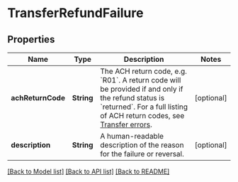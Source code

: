 # TransferRefundFailure

## Properties
Name | Type | Description | Notes
------------ | ------------- | ------------- | -------------
**achReturnCode** | **String** | The ACH return code, e.g. &#x60;R01&#x60;.  A return code will be provided if and only if the refund status is &#x60;returned&#x60;. For a full listing of ACH return codes, see [Transfer errors](https://plaid.com/docs/errors/transfer/#ach-return-codes). | [optional] 
**description** | **String** | A human-readable description of the reason for the failure or reversal. | [optional] 

[[Back to Model list]](../README.md#documentation-for-models) [[Back to API list]](../README.md#documentation-for-api-endpoints) [[Back to README]](../README.md)


